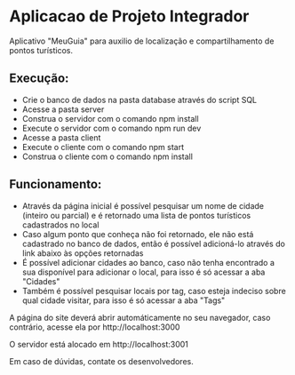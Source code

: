 # Aplicacao de Projeto Integrador
Aplicativo "MeuGuia" para auxilio de localização e compartilhamento de pontos turísticos.

## Execução:
- Crie o banco de dados na pasta database através do script SQL
- Acesse a pasta server
- Construa o servidor com o comando npm install
- Execute o servidor com o comando npm run dev
- Acesse a pasta client
- Execute o cliente com o comando npm start
- Construa o cliente com o comando npm install

## Funcionamento:
- Através da página inicial é possível pesquisar um nome de cidade (inteiro ou parcial) e é retornado uma lista de pontos turísticos cadastrados no local
- Caso algum ponto que conheça não foi retornado, ele não está cadastrado no banco de dados, então é possível adicioná-lo através do link abaixo às opções retornadas
- É possível adicionar cidades ao banco, caso não tenha encontrado a sua disponível para adicionar o local, para isso é só acessar a aba "Cidades"
- Também é possível pesquisar locais por tag, caso esteja indeciso sobre qual cidade visitar, para isso é só acessar a aba "Tags"

A página do site deverá abrir automáticamente no seu navegador, caso contrário, acesse ela por http://localhost:3000

O servidor está alocado em http://localhost:3001

Em caso de dúvidas, contate os desenvolvedores.
